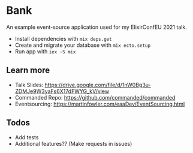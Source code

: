 # Bank

An example event-source application used for my ElixirConfEU 2021 talk.

  * Install dependencies with `mix deps.get`
  * Create and migrate your database with `mix ecto.setup`
  * Run app with `iex -S mix`

## Learn more

  * Talk Slides: https://drive.google.com/file/d/1nW0Bg3u-ZDMJe9W3yaFs6X17dFWYG_kV/view
  * Commanded Repo: https://github.com/commanded/commanded
  * Eventsourcing: https://martinfowler.com/eaaDev/EventSourcing.html

## Todos

  * Add tests
  * Additional features?? (Make requests in issues)
